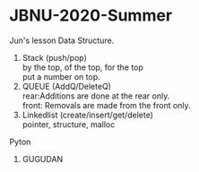 # JBNU-2020-Summer
Jun's lesson Data Structure.
1. Stack (push/pop) <br> by the top, of the top, for the top <br>
 put a number on top.
2. QUEUE (AddQ/DeleteQ) <br> rear:Additions are done at the rear only. 
<br> front: Removals are made from the front only.
3. Linkedlist (create/insert/get/delete) <br> pointer, structure, malloc

Pyton
1. GUGUDAN
